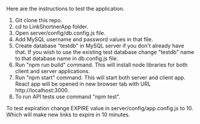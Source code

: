Here are the instructions to test the application.

1. Git clone this repo.
2. cd to LinkShortnerApp folder.
3. Open server/config/db.config.js file.
4. Add MySQL username and password values in that file.
5. Create database "testdb" in MySQL server if you don't already have that. If you wish to use the existing test database change "testdb" name to that database name in db.config.js file.
6. Run "npm run build" command. This will install node libraries for both client and server applications.
7. Run "npm start" command. This will start both server and client app. React app will be opened in new browser tab with URL http://localhost:3000.
8. To run API tests use command "npm test".

To test expiration change EXPIRE value in server/config/app.config.js to 10. Which will make new links to expire in 10 minutes.
